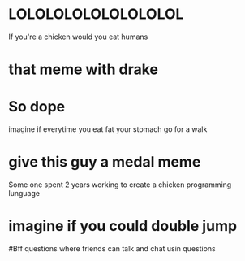 # LOLOLOLOLOLOLOLOLOL
If you're a chicken would you eat humans
# that meme with drake
# So dope
imagine if everytime you eat fat your stomach go for a walk

# give this guy a medal meme
Some one spent 2 years working to create a chicken programming lunguage 

# imagine if you could double jump

#Bff questions where friends can talk and chat usin questions
